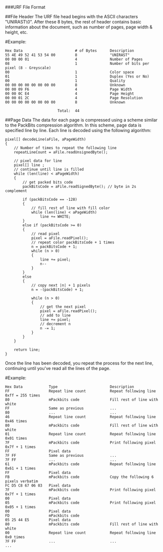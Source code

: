 ###URF File Format

##File Header
The URF file head begins with the ASCII characters "UNIRAST\0". After these 8 bytes, the rest of header contains basic information about the document, such as number of pages, page width & height, etc.

#Example:

```
Hex Data						# of Bytes		Description
55 4E 49 52 41 53 54 00			8				"UNIRAST"
00 00 00 01 					4				Number of Pages
08 								1				Number of bits per pixel (8 - Greyscale)
00 								1				Color space
01 								1				Duplex (Yes or No)
00 								1				Quality
00 00 00 00 00 00 00 00 		8				Unknown
00 00 09 F6 					4				Page Width
00 00 0C E4 					4				Page Height
00 00 01 2C 					4				Page Resolution
00 00 00 00 00 00 00 00			8				Unknown

						Total:	44
```
						
##Page Data
The data for each page is compressed using a scheme similar to the PackBits compression algorithm. In this scheme, page data is specified line by line. Each line is decoded using the following algorithm:

````
pixel[] decodeLine(aFile, aPageWidth)
{
	// Number of times to repeat the following line
	repeatLineCount = aFile.readUnsignedByte();

	// pixel data for line
	pixel[] line ;
	// continue until line is filled
	while (len(line) < aPageWidth)
	{
		// get packed bits code
		packBitsCode = aFile.readSignedByte(); // byte in 2s complement

		if (packBitsCode == -128)
		{
			// fill rest of line with fill color
			while (len(line) < aPageWidth)
				line += WHITE;
		}
		else if (packBitsCode >= 0)
		{
			// read pixel
			pixel = aFile.readPixel();
			// repeat color packBitsCode + 1 times
			n = packBitsCode + 1;
			while (n > 0)
			{
				line += pixel;
				n--
			}
		}
		else
		{
			// copy next |n| + 1 pixels
			n = -(packBitsCode) + 1;

			while (n > 0)
			{
				// get the next pixel
				pixel = aFile.readPixel();
				// add to line
				line += pixel;
				// decrement n
				n -= 1;
			}
		}
	}
	
	return line;
}
````
	
Once the line has been decoded, you repeat the process for the next line, continuing until you've read all the lines of the page.

#Example:

```
Hex Data			Type						Description
FF 					Repeat line	count			Repeat following line 0xff = 255 times
80 					mPackbits code				Fill rest of line with white
FF 					Same as previous			...
80 					...							...
46 					Repeat line count			Repeat following line 0x46 times
80 					mPackbits code				Fill rest of line with white
01					Repeat line count			Repeat following line 0x01 times 
7F					mPackbits code				Print following pixel 0x7f + 1 times 
FF					Pixel data					
7F FF				Same as previous			...
7F FF 				...							...
61					mPackbits code				Repeat following line 0x61 + 1 times
FF				 	Pixel data
FB					mPackbits code				Copy the following 6 pixels verbatim
FC D5 C8 67 06 03 	Pixel data
7F 					mPackbits code				Print following pixel 0x7f + 1 times
00 					Pixel data
05 					mPackbits code				Print following pixel 0x05 + 1 times
00 					Pixel data
FD 					mPackbits code
05 25 44 E5 		Pixel data
80 					mPackbits code				Fill rest of line with white
00 					Repeat line	count			Repeat following line 0x0 times
7F FF 				...							...
...
```